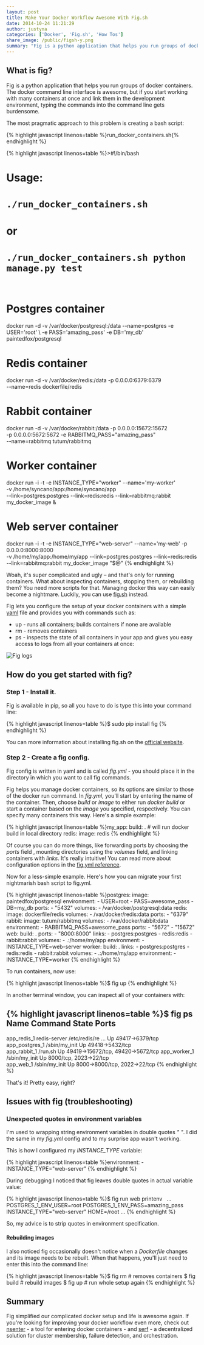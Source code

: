 ```yaml
---
layout: post
title: Make Your Docker Workflow Awesome With Fig.sh
date: 2014-10-24 11:21:29
author: justyna
categories: ['Docker', 'Fig.sh', 'How Tos']
share_image: /public/figsh-y.png
summary: "Fig is a python application that helps you run groups of docker containers. The docker command line interface is awesome, but if you start working with many containers at once and link them in the development environment, typing the commands into the command line gets burdensome."
---
```

<h2>What is fig?</h2>

<p>Fig is a python application that helps you run groups of docker containers. The docker command line interface is awesome, but if you start working with many containers at once and link them in the development environment, typing the commands into the command line gets burdensome.<!--more-->

The most pragmatic approach to this problem is creating a bash script:</p>

{% highlight javascript linenos=table %}run_docker_containers.sh{% endhighlight %}

{% highlight javascript linenos=table %}>#!/bin/bash
# Usage:
# `./run_docker_containers.sh`
# or
# `./run_docker_containers.sh python manage.py test`
&nbsp; 
# Postgres container
docker run -d -v /var/docker/postgresql:/data --name=postgres -e USER='root' \ 
    -e PASS='amazing_pass' -e DB='my_db' paintedfox/postgresql
&nbsp;
# Redis container
docker run -d -v /var/docker/redis:/data -p 0.0.0.0:6379:6379 \
    --name=redis dockerfile/redis
&nbsp; 
# Rabbit container
docker run -d -v /var/docker/rabbit:/data -p 0.0.0.0:15672:15672 \
    -p 0.0.0.0:5672:5672 -e RABBITMQ_PASS="amazing_pass" \
    --name=rabbitmq tutum/rabbitmq
&nbsp; 
# Worker container
docker run -i -t -e INSTANCE_TYPE="worker" --name='my-worker' \
    -v /home/syncano/app:/home/syncano/app \
    --link=postgres:postgres --link=redis:redis --link=rabbitmq:rabbit my_docker_image &
&nbsp; 
# Web server container
docker run -i -t -e INSTANCE_TYPE="web-server" --name='my-web' -p 0.0.0.0:8000:8000 \
    -v /home/my/app:/home/my/app
    --link=postgres:postgres --link=redis:redis --link=rabbitmq:rabbit my_docker_image "$@"
{% endhighlight %}

<p>Woah, it's super complicated and ugly – and that's only for running containers. What about inspecting containers, stopping them, or rebuilding them? You need more scripts for that. Managing docker this way can easily become a nightmare. Luckily, you can use <a href="http://www.fig.sh/">fig.sh</a> instead.</p>

<p>Fig lets you configure the setup of your docker containers with a simple <a href="http://en.wikipedia.org/wiki/YAML">yaml</a> file and provides you with commands such as:</p>

<ul>
<li>up - runs all containers; builds containers if none are available</li>
<li>rm - removes containers</li>
<li>ps - inspects the state of all containers in your app and gives you easy access to logs from all your containers at once:</li>
</ul>


<p><img src="http://i.imgur.com/2paHteu.png" alt="Fig logs" /></p>

<h2>How do you get started with fig?</h2>

<h3>Step 1 - Install it.</h3>

<p>Fig is available in pip, so all you have to do is type this into your command line:</p>

{% highlight javascript linenos=table %}$ sudo pip install fig
{% endhighlight %}

<p>You can more information about installing fig.sh on the <a href="http://www.fig.sh/install.html">official website</a>.</p>

<h3>Step 2 - Create a fig config.</h3>

<p>Fig config is written in yaml and is called <em>fig.yml</em> - you should place it in the directory in which you want to call fig commands.</p>

<p>Fig helps you manage docker containers, so its options are similar to those of the docker run command. In <em>fig.yml</em>, you'll start by entering the name of the container. Then, choose <em>build</em> or <em>image</em> to either run <em>docker build</em> or start a container based on the <em>image</em> you specified, respectively. You can specify many containers this way. Here's a simple example:</p>

{% highlight javascript linenos=table %}my_app:
  build: . # will run docker build in local directory
redis:
  image: redis
{% endhighlight %}

<p>Of course you can do more things, like forwarding ports by choosing the <em>ports</em> field , mounting directories using the <em>volumes</em> field, and linking containers with <em>links</em>. It's really intuitive! You can read more about configuration options in the <a href="http://www.fig.sh/yml.html">fig.yml reference</a>.</p>

<p>Now for a less-simple example. Here's how you can migrate your first nightmarish bash script to fig.yml.</p>

{% highlight javascript linenos=table %}postgres:
    image: paintedfox/postgresql
    environment:
        - USER=root
        - PASS=awesome_pass
        - DB=my_db
    ports:
        - "5432"
    volumes:
        - /var/docker/postgresql:data
redis:
    image: dockerfile/redis
    volumes:
        - /var/docker/redis:data
    ports:
        - "6379"
rabbit:
    image: tutum/rabbitmq
    volumes:
        - /var/docker/rabbit:data
    environment:
        - RABBITMQ_PASS=awesome_pass
    ports:
        - "5672"
        - "15672"
web:
    build: .
    ports:
        - "8000:8000"
    links:
        - postgres:postgres
        - redis:redis
        - rabbit:rabbit
    volumes:
        - .:/home/my/app
    environment:
        - INSTANCE_TYPE=web-server
worker:
    build: .
    links:
        - postgres:postgres
        - redis:redis
        - rabbit:rabbit
    volumes:
        - .:/home/my/app
    environment:
        - INSTANCE_TYPE=worker
{% endhighlight %}

<p>To run containers, now use:</p>

{% highlight javascript linenos=table %}$ fig up
{% endhighlight %}

<p>In another terminal window, you can inspect all of your containers with:</p>

{% highlight javascript linenos=table %}$ fig ps
&nbsp; 
Name                         Command               State                 Ports               
-------------------------------------------------------------------------------------------------------
app_redis_1      redis-server /etc/redis/re ...   Up      49417->6379/tcp                   
app_postgres_1   /sbin/my_init                    Up      49418->5432/tcp                   
app_rabbit_1     /run.sh                          Up      49419->15672/tcp, 49420->5672/tcp 
app_worker_1     /sbin/my_init                    Up      8000/tcp, 2023->22/tcp            
app_web_1        /sbin/my_init                    Up      8000->8000/tcp, 2022->22/tcp 
{% endhighlight %}

<p>That's it! Pretty easy, right?</p>

<h2>Issues with fig (troubleshooting)</h2>

<h3>Unexpected quotes in environment variables</h3>

<p>I'm used to wrapping string environment variables in double quotes <em>" "</em>. I did the same in my <em>fig.yml</em> config and to my surprise app wasn't working.</p>

<p>This is how I configured my <em>INSTANCE_TYPE</em> variable:</p>

{% highlight javascript linenos=table %}environment:
    - INSTANCE_TYPE="web-server"
{% endhighlight %}

<p>During debugging I noticed that fig leaves double quotes in actual variable value:</p>

{% highlight javascript linenos=table %}$ fig run web printenv
&nbsp; 
...
POSTGRES_1_ENV_USER=root
POSTGRES_1_ENV_PASS=amazing_pass
INSTANCE_TYPE="web-server"
HOME=/root
...
{% endhighlight %}

<p>So, my advice is to strip quotes in environment specification.</p>

<h4>Rebuilding images</h4>

<p>I also noticed fig occasionally doesn't notice when a <em>Dockerfile</em> changes and its image needs to be rebuilt. When that happens, you'll just need to enter this into the command line:</p>

{% highlight javascript linenos=table %}$ fig rm  # removes containers
$ fig build  # rebuild images
$ fig up  # run whole setup again
{% endhighlight %}

<h2>Summary</h2>

<p>Fig simplified our complicated docker setup and life is awesome again.
If you're looking for improving your docker workflow even more, check out <a href="https://github.com/jpetazzo/nsenter">nsenter</a> - a tool for entering docker containers - and <a href="http://www.serfdom.io/?__hstc=257401556.182ff0b6ce2fca3b36826f0cd98e0f47.1413914085927.1413914085927.1413914085927.1&amp;__hssc=257401556.1.1413914085928&amp;__hsfp=1866256635">serf</a> - a decentralized solution for cluster membership, failure detection, and orchestration.</p>